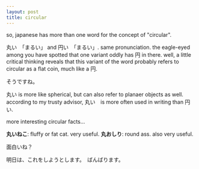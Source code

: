 ```yaml
---
layout: post
title: circular
---
```


so, japanese has more than one word for the concept of "circular".

丸い　「まるい」 and 円い　「まるい」. same pronunciation. the eagle-eyed among you have spotted that one variant oddly has 円 in there. well, a little critical thinking reveals that this variant of the word probably refers to circular as a flat coin, much like a 円.

そうですね。

丸い is more like spherical, but can also refer to planaer objects as well. according to my trusty advisor, 丸い　is more often used in writing than 円い.

more interesting circular facts...

**丸いねこ**: fluffy or fat cat. very useful.
**丸おしり**: round ass. also very useful.

面白いね？

明日は、これをしようとします。　ばんばります。